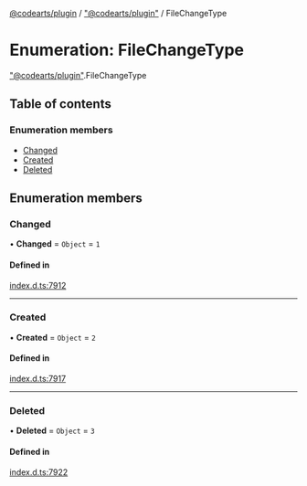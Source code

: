 [@codearts/plugin](../README.md) / ["@codearts/plugin"](../modules/_codearts_plugin_.md) / FileChangeType

# Enumeration: FileChangeType

["@codearts/plugin"](../modules/_codearts_plugin_.md).FileChangeType

## Table of contents

### Enumeration members

- [Changed](codearts_plugin_.FileChangeType.md#changed)
- [Created](codearts_plugin_.FileChangeType.md#created)
- [Deleted](codearts_plugin_.FileChangeType.md#deleted)

## Enumeration members

### Changed

• **Changed** = `Object` = `1`

#### Defined in

[index.d.ts:7912](https://github.com/huaweicloud/cloudide-plugin-api/blob/a4193a8/index.d.ts#L7912)

___

### Created

• **Created** = `Object` = `2`

#### Defined in

[index.d.ts:7917](https://github.com/huaweicloud/cloudide-plugin-api/blob/a4193a8/index.d.ts#L7917)

___

### Deleted

• **Deleted** = `Object` = `3`

#### Defined in

[index.d.ts:7922](https://github.com/huaweicloud/cloudide-plugin-api/blob/a4193a8/index.d.ts#L7922)
